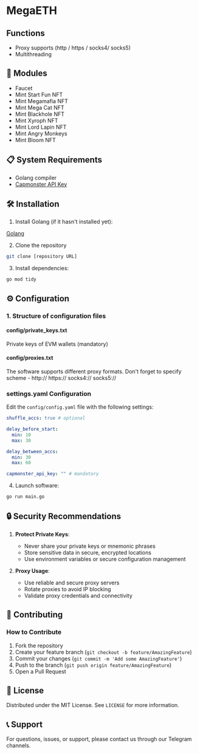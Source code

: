 # MegaETH

## Functions
* Proxy supports (http / https / socks4/ socks5)
* Multithreading

## 🤖 Modules
- Faucet
- Mint Start Fun NFT
- Mint Megamafia NFT
- Mint Mega Cat NFT
- Mint Blackhole NFT
- Mint Xyroph NFT
- Mint Lord Lapin NFT
- Mint Angry Monkeys
- Mint Bloom NFT

## 📋 System Requirements

- Golang compiler
- [Capmonster API Key](https://capmonster.cloud/en)

## 🛠️ Installation

1. Install Golang (if it hasn't installed yet):

[Golang](https://go.dev/dl/)

2. Clone the repository
```bash
git clone [repository URL]
```

3. Install dependencies:
```bash
go mod tidy
```

## ⚙️ Configuration

### 1. Structure of configuration files

#### config/private_keys.txt
Private keys of EVM wallets (mandatory)

#### config/proxies.txt
The software supports different proxy formats. Don't forget to specify scheme - http:// https:// socks4:// socks5://

### settings.yaml Configuration

Edit the `config/config.yaml` file with the following settings:

```yaml
shuffle_accs: true # optional

delay_before_start:
  min: 10
  max: 30

delay_between_accs:
  min: 30
  max: 60

capmonster_api_key: "" # mandatory
```

4. Launch software:
```bash
go run main.go
```

## 🔒 Security Recommendations

1. **Protect Private Keys**: 
   - Never share your private keys or mnemonic phrases
   - Store sensitive data in secure, encrypted locations
   - Use environment variables or secure configuration management

2. **Proxy Usage**:
   - Use reliable and secure proxy servers
   - Rotate proxies to avoid IP blocking
   - Validate proxy credentials and connectivity

## 🤝 Contributing

### How to Contribute

1. Fork the repository
2. Create your feature branch (`git checkout -b feature/AmazingFeature`)
3. Commit your changes (`git commit -m 'Add some AmazingFeature'`)
4. Push to the branch (`git push origin feature/AmazingFeature`)
5. Open a Pull Request

## 📜 License

Distributed under the MIT License. See `LICENSE` for more information.

## 📞 Support

For questions, issues, or support, please contact us through our Telegram channels.
